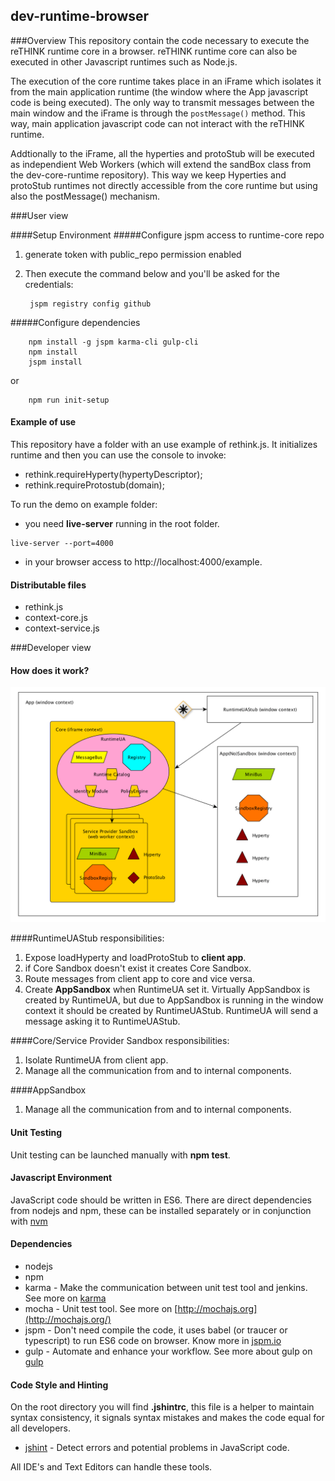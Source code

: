 ## dev-runtime-browser

###Overview
This repository contain the code necessary to execute the reTHINK runtime core in a browser. reTHINK runtime core can also be executed in other Javascript runtimes such as Node.js.

The execution of the core runtime takes place in an iFrame which isolates it from the main application runtime (the window where the App javascript code is being executed). The only way to transmit messages between the main window and the iFrame is through the ```postMessage()``` method. This way, main application javascript code can not interact with the reTHINK runtime. 

Addtionally to the iFrame, all the hyperties and protoStub will be executed as independient Web Workers (which will extend the sandBox class from the dev-core-runtime repository). This way we keep Hyperties and protoStub runtimes not directly accessible from the core runtime but using also the postMessage() mechanism.

###User view

####Setup Environment
#####Configure jspm access to runtime-core repo

1. generate token with public_repo permission enabled
2. Then execute the command below and you'll be asked for the credentials: 
 
        jspm registry config github

#####Configure dependencies

        npm install -g jspm karma-cli gulp-cli
        npm install
        jspm install

or

        npm run init-setup

#### Example of use

This repository have a folder with an use example of rethink.js. It initializes runtime and then you can use the console to invoke:

* rethink.requireHyperty(hypertyDescriptor);
* rethink.requireProtostub(domain);

To run the demo on example folder:
 - you need **live-server** running in the root folder.
 ```
 live-server --port=4000
 ```
 - in your browser access to http://localhost:4000/example.

#### Distributable files
* rethink.js 
* context-core.js
* context-service.js

###Developer view    
#### How does it work?

![Runtime Browser](runtime-browser.png)

####RuntimeUAStub responsibilities:

1. Expose loadHyperty and loadProtoStub to **client app**.
2. if Core Sandbox doesn't exist it creates Core Sandbox.
3. Route messages from client app to core and vice versa.
4. Create **AppSandbox** when RuntimeUA set it.
    Virtually AppSandbox is created by RuntimeUA, but due to AppSandbox is running in the window context it should be created by RuntimeUAStub. RuntimeUA will send a message asking it to RuntimeUAStub.

####Core/Service Provider Sandbox responsibilities:

1. Isolate RuntimeUA from client app.
2. Manage all the communication from and to internal components.

####AppSandbox
1. Manage all the communication from and to internal components.



#### Unit Testing

Unit testing can be launched manually with **npm test**.

#### Javascript Environment

JavaScript code should be written in ES6. There are direct dependencies from nodejs and npm, these can be installed separately or in conjunction with [nvm](https://github.com/creationix/nvm)

#### Dependencies

-   nodejs
-   npm
-   karma - Make the communication between unit test tool and jenkins. See more on [karma](http://karma-runner.github.io/0.13/index.html)
-   mocha - Unit test tool. See more on [http://mochajs.org](http://mochajs.org/)
-   jspm - Don't need compile the code, it uses babel (or traucer or typescript) to run ES6 code on browser. Know more in [jspm.io](http://jspm.io/)
-   gulp - Automate and enhance your workflow. See more about gulp on [gulp](http://gulpjs.com/)

#### Code Style and Hinting

On the root directory you will find **.jshintrc**, this file is a helper to maintain syntax consistency, it signals syntax mistakes and makes the code equal for all developers.

-   [jshint](http://jshint.com/) - Detect errors and potential problems in JavaScript code.

All IDE's and Text Editors can handle these tools.



